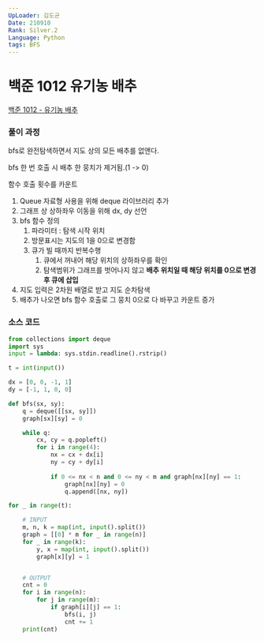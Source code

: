 ```yaml
---
UpLoader: 김도균  
Date: 210910  
Rank: Silver.2
Language: Python  
tags: BFS  
---
```


# 백준 1012 유기농 배추  
  
[백준 1012 - 유기농 배추](https://www.acmicpc.net/problem/1012)  
  
### 풀이 과정  

bfs로 완전탐색하면서 지도 상의 모든 배추를 없앤다.

bfs 한 번 호출 시 배추 한 뭉치가 제거됨.(1 -> 0)

함수 호출 횟수를 카운트

1. Queue 자료형 사용을 위해 deque 라이브러리 추가
2. 그래프 상 상하좌우 이동을 위해 dx, dy 선언
3. bfs 함수 정의
    1. 파라미터 : 탐색 시작 위치
    2. 방문표시는 지도의 1을 0으로 변경함
    3. 큐가 빌 때까지 반복수행
        1. 큐에서 꺼내어 해당 위치의 상하좌우를 확인
        2. 탐색범위가 그래프를 벗어나지 않고 **배추 위치일 때 해당 위치를 0으로 변경 후 큐에 삽입**
4. 지도 입력은 2차원 배열로 받고 지도 순차탐색
5. 배추가 나오면 bfs 함수 호출로 그 뭉치 0으로 다 바꾸고 카운트 증가

### 소스 코드

```py
from collections import deque
import sys
input = lambda: sys.stdin.readline().rstrip()

t = int(input())

dx = [0, 0, -1, 1]
dy = [-1, 1, 0, 0]

def bfs(sx, sy):
    q = deque([[sx, sy]])
    graph[sx][sy] = 0

    while q:
        cx, cy = q.popleft()
        for i in range(4):
            nx = cx + dx[i]
            ny = cy + dy[i]
			
            if 0 <= nx < n and 0 <= ny < m and graph[nx][ny] == 1:
                graph[nx][ny] = 0
                q.append([nx, ny])

for _ in range(t):

    # INPUT
    m, n, k = map(int, input().split())
    graph = [[0] * m for _ in range(n)]
    for _ in range(k):
        y, x = map(int, input().split())
        graph[x][y] = 1


    # OUTPUT
    cnt = 0
    for i in range(n):
        for j in range(m):
            if graph[i][j] == 1:
                bfs(i, j)
                cnt += 1
    print(cnt)
```
